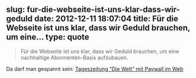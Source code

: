 slug: fur-die-webseite-ist-uns-klar-dass-wir-geduld
date: 2012-12-11 18:07:04
title: Für die Webseite ist uns klar, dass wir Geduld brauchen, um eine...
type: quote
---

> Für die Webseite ist uns klar, dass wir Geduld brauchen, um eine nachhaltige Abonnenten-Basis aufzubauen.

Da darf man gespannt sein: [Tageszeitung “Die Welt” mit Paywall im Web](http://www.heise.de/newsticker/meldung/Tageszeitung-Die-Welt-mit-Paywall-im-Web-1766279.html)
